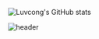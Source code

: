 ![Luvcong's GitHub stats](https://github-readme-stats.vercel.app/api?username=Luvcong&count_private=true)

![header](https://capsule-render.vercel.app/api?type=Venom)

<!--
**MIINGIJANG/MIINGIJANG** is a ✨ _special_ ✨ repository because its `README.md` (this file) appears on your GitHub profile.

Here are some ideas to get you started:

- 🔭 I’m currently working on ...
- 🌱 I’m currently learning ...
- 👯 I’m looking to collaborate on ...
- 🤔 I’m looking for help with ...
- 💬 Ask me about ...
- 📫 How to reach me: ...
- 😄 Pronouns: ...
- ⚡ Fun fact: ...
-->
